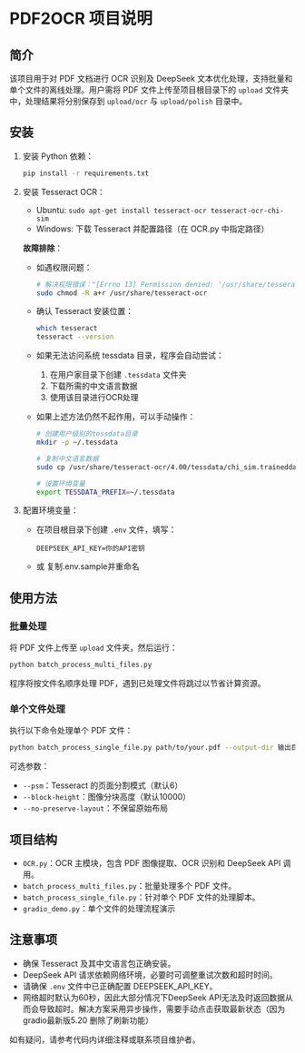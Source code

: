 # PDF2OCR 项目说明

## 简介
该项目用于对 PDF 文档进行 OCR 识别及 DeepSeek 文本优化处理，支持批量和单个文件的离线处理。用户需将 PDF 文件上传至项目根目录下的 `upload` 文件夹中，处理结果将分别保存到 `upload/ocr` 与 `upload/polish` 目录中。

## 安装

1. 安装 Python 依赖：
   ```bash
   pip install -r requirements.txt
   ```

2. 安装 Tesseract OCR：
   - Ubuntu: `sudo apt-get install tesseract-ocr tesseract-ocr-chi-sim`
   - Windows: 下载 Tesseract 并配置路径（在 OCR.py 中指定路径）

   **故障排除**：
   - 如遇权限问题：
     ```bash
     # 解决权限错误："[Errno 13] Permission denied: '/usr/share/tesseract-ocr'"
     sudo chmod -R a+r /usr/share/tesseract-ocr
     ```
   - 确认 Tesseract 安装位置：
     ```bash
     which tesseract
     tesseract --version
     ```
   - 如果无法访问系统 tessdata 目录，程序会自动尝试：
     1. 在用户家目录下创建 `.tessdata` 文件夹
     2. 下载所需的中文语言数据
     3. 使用该目录进行OCR处理
     
   - 如果上述方法仍然不起作用，可以手动操作：
     ```bash
     # 创建用户级别的tessdata目录
     mkdir -p ~/.tessdata
     
     # 复制中文语言数据
     sudo cp /usr/share/tesseract-ocr/4.00/tessdata/chi_sim.traineddata ~/.tessdata/
     
     # 设置环境变量
     export TESSDATA_PREFIX=~/.tessdata
     ```

3. 配置环境变量：
   - 在项目根目录下创建 `.env` 文件，填写：
     ```
     DEEPSEEK_API_KEY=你的API密钥
     ```
   - 或 复制.env.sample并重命名   

## 使用方法

### 批量处理
将 PDF 文件上传至 `upload` 文件夹，然后运行：
```bash
python batch_process_multi_files.py
```
程序将按文件名顺序处理 PDF，遇到已处理文件将跳过以节省计算资源。

### 单个文件处理
执行以下命令处理单个 PDF 文件：
```bash
python batch_process_single_file.py path/to/your.pdf --output-dir 输出目录
```
可选参数：
- `--psm`：Tesseract 的页面分割模式（默认6）
- `--block-height`：图像分块高度（默认10000）
- `--no-preserve-layout`：不保留原始布局

## 项目结构
- `OCR.py`：OCR 主模块，包含 PDF 图像提取、OCR 识别和 DeepSeek API 调用。
- `batch_process_multi_files.py`：批量处理多个 PDF 文件。
- `batch_process_single_file.py`：针对单个 PDF 文件的处理脚本。
- `gradio_demo.py`：单个文件的处理流程演示

## 注意事项
- 确保 Tesseract 及其中文语言包正确安装。
- DeepSeek API 请求依赖网络环境，必要时可调整重试次数和超时时间。
- 请确保 `.env` 文件中已正确配置 DEEPSEEK_API_KEY。
- 网络超时默认为60秒，因此大部分情况下DeepSeek API无法及时返回数据从而会导致超时。解决方案采用异步操作，需要手动点击获取最新状态（因为gradio最新版5.20 删除了刷新功能）

如有疑问，请参考代码内详细注释或联系项目维护者。
